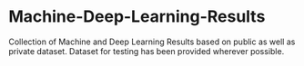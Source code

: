 # Machine-Deep-Learning-Results
Collection of Machine and Deep Learning Results based on public as well as private dataset. Dataset for testing has been provided wherever possible.
